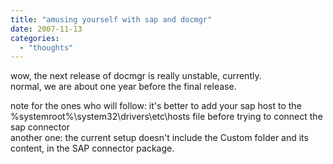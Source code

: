 ```yaml
---
title: "amusing yourself with sap and docmgr"
date: 2007-11-13
categories: 
  - "thoughts"
---
```


wow, the next release of docmgr is really unstable, currently.  
normal, we are about one year before the final release.  
  
note for the ones who will follow: it's better to add your sap host to the %systemroot%\\system32\\drivers\\etc\\hosts file before trying to connect the sap connector  
another one: the current setup doesn't include the Custom folder and its content, in the SAP connector package.
